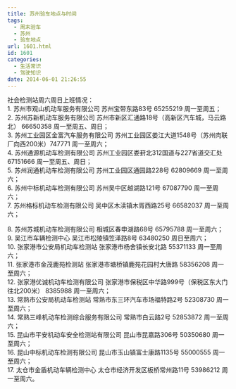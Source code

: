```yaml
---
title: 苏州验车地点与时间
tags:
  - 周末验车
  - 苏州
  - 验车地点
url: 1601.html
id: 1601
categories:
  - 生活常识
  - 驾驶知识
date: 2014-06-01 21:26:55
---
```


社会检测站周六周日上班情况：  
1\. 苏州市观山机动车服务有限公司 苏州宝带东路83号 65255219 周一至周五；  
2\. 苏州苏新机动车服务有限公司 苏州市新区汇通路18号（高新区汽车城，马云路北） 66650358 周一至周五、周日；  
3\. 苏州工业园区金富汽车服务有限公司 苏州工业园区娄江大道1548号（苏州肉联厂向西200米）747771 周一至周六；  
4\. 苏州通源机动车检测有限公司 苏州工业园区娄葑北312国道与227省道交汇处 67151666 周一至周五、周日；  
5\. 苏州润通机动车检测有限公司 苏州工业园区通园路228号 62809669 周一至周六；  
6\. 苏州中标机动车检测有限公司 苏州吴中区越湖路121号 67087790 周一至周六；  
7\. 苏州格标机动车检测有限公司 吴中区木渎镇木胥西路25号 66582037 周一至周六；  
  
  
8\. 苏州苏城机动车检测有限公司 相城区春申湖路68号 65795788 周一至周六；  
9\. 吴江市车辆检测中心 吴江市松陵镇笠泽路8号 63480250 周日至周六；  
10\. 张家港市公安局机动车检测站 张家港市杨舍镇长安北路 55371133 周一至周六；  
11\. 张家港市金茂鹿苑检测站 张家港市塘桥镇鹿苑花园村大唐路 58356208 周一至周六；  
12\. 张家港优诚机动车检测有限公司 张家港市保税区中华路999号（保税区东大门往北200米） 8385988 周一至周六；  
13\. 常熟市公安局机动车检测站 常熟市东三环汽车市场福特路2号 52308730 周一至周六；  
14\. 常熟三峰机动车检测综合服务有限公司 常熟市白云路2号 52853872 周一至周六；  
15\. 昆山市平安机动车安全检测站有限公司 昆山市昆嘉路306号 50350680 周一至周六；  
16\. 昆山中标机动车检测有限公司 昆山市玉山镇富士康路1135号 55000555 周一至周六；  
17\. 太仓市金盾机动车辆检测中心 太仓市经济开发区板桥常州路11号 53986212 周一至周六。